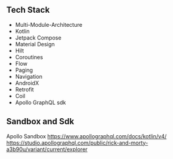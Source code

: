 ## Tech Stack

* Multi-Module-Architecture
* Kotlin
* Jetpack Compose
* Material Design
* Hilt 
* Coroutines
* Flow
* Paging
* Navigation
* AndroidX
* Retrofit
* Coil
* Apollo GraphQL sdk

## Sandbox and Sdk
Apollo Sandbox
https://www.apollographql.com/docs/kotlin/v4/
https://studio.apollographql.com/public/rick-and-morty-a3b90u/variant/current/explorer
